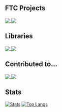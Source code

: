 
## FTC Projects
<a href="https://github.com/serivesmejia/EOCV-Sim">
  <img align="center" src="https://github-readme-stats.vercel.app/api/pin/?username=serivesmejia&repo=EOCV-Sim&theme=onedark" />
</a>
<a href="https://github.com/serivesmejia/DeltaUtils">
  <img align="center" src="https://github-readme-stats.vercel.app/api/pin/?username=serivesmejia&repo=DeltaUtils&theme=onedark" />
</a>

## Libraries
<a href="https://github.com/serivesmejia/BinaireNBT">
  <img align="center" src="https://github-readme-stats.vercel.app/api/pin/?username=serivesmejia&repo=BinaireNBT&theme=onedark" />
</a>
<a href="https://github.com/MaiGames/Amour2D">
  <img align="center" src="https://github-readme-stats.vercel.app/api/pin/?username=MaiGames&repo=Amour2D&theme=onedark" />
</a>

## Contributed to...

<a href="https://github.com/FTCLib/FTCLib">
  <img align="center" src="https://github-readme-stats.vercel.app/api/pin/?username=FTCLib&repo=FTCLib&theme=onedark" />
</a>
<a href="https://github.com/OpenFTC/EasyOpenCV">
  <img align="center" src="https://github-readme-stats.vercel.app/api/pin/?username=OpenFTC&repo=EasyOpenCV&theme=onedark" />
</a>

## Stats
[![Stats](https://github-readme-stats.vercel.app/api?username=serivesmejia&theme=onedark&show_icons=true)](https://github.com/anuraghazra/github-readme-stats)
[![Top Langs](https://github-readme-stats.vercel.app/api/top-langs/?username=serivesmejia&langs_count=8&layout=compact&theme=onedark&hide=Processing)](https://github.com/anuraghazra/github-readme-stats)
